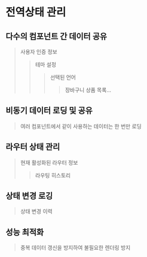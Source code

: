 # 전역상태 관리

## 다수의 컴포넌트 간 데이터 공유

> 사용자 인증 정보
>
> > 테마 설정
> >
> > > 선택된 언어
> > >
> > > > 장바구니 상품 목록...

## 비동기 데이터 로딩 및 공유

> 여러 컴포넌트에서 같이 사용하는 데이터는 한 번만 로딩

## 라우터 상태 관리

> 현재 활성화된 라우터 정보
>
> > 라우팅 히스토리

## 상태 변경 로깅

> 상태 변경 이력

## 성능 최적화

> 중복 데이터 갱신을 방지하여 불필요한 렌더링 방지
